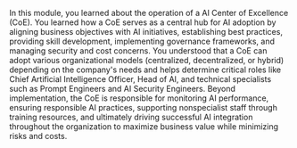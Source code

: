 In this module, you learned about the operation of a AI Center of Excellence (CoE). You learned how a CoE serves as a central hub for AI adoption by aligning business objectives with AI initiatives, establishing best practices, providing skill development, implementing governance frameworks, and managing security and cost concerns. You understood that a CoE can adopt various organizational models (centralized, decentralized, or hybrid) depending on the company's needs and helps determine critical roles like Chief Artificial Intelligence Officer, Head of AI, and technical specialists such as Prompt Engineers and AI Security Engineers. Beyond implementation, the CoE is responsible for monitoring AI performance, ensuring responsible AI practices, supporting nonspecialist staff through training resources, and ultimately driving successful AI integration throughout the organization to maximize business value while minimizing risks and costs.